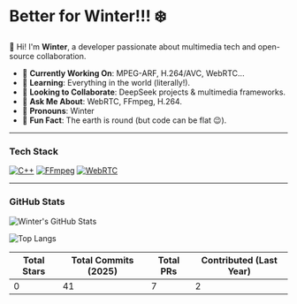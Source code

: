 # Better for Winter!!! ❄️

👋 Hi! I'm **Winter**, a developer passionate about multimedia tech and open-source collaboration.

- 🌟 **Currently Working On**: MPEG-ARF, H.264/AVC, WebRTC...
- 🌟 **Learning**: Everything in the world (literally!).
- 🌟 **Looking to Collaborate**: DeepSeek projects & multimedia frameworks.
- 🌟 **Ask Me About**: WebRTC, FFmpeg, H.264.
- 💬 **Pronouns**: Winter
- 💬 **Fun Fact**: The earth is round (but code can be flat 😉).

---

### **Tech Stack**  
[![C++](https://img.shields.io/badge/-C++-00599C?logo=c%2B%2B&style=flat)](https://isocpp.org/)
[![FFmpeg](https://img.shields.io/badge/-FFmpeg-007808?logo=ffmpeg&style=flat)](https://ffmpeg.org/)
[![WebRTC](https://img.shields.io/badge/-WebRTC-333333?logo=webrtc&style=flat)](https://webrtc.org/)

---

### **GitHub Stats**  
<!-- 使用 GitHub Readme Stats 动态生成统计卡片 -->
![Winter's GitHub Stats](https://github-readme-stats.vercel.app/api?username=winter_NaN&show_icons=true&theme=dark)

![Top Langs](https://github-readme-stats.vercel.app/api/top-langs/?username=winter_NaN&layout=compact&theme=dark)

<!-- 自定义贡献统计 -->
| **Total Stars** | **Total Commits (2025)** | **Total PRs** | **Contributed (Last Year)** |
|-----------------|--------------------------|---------------|-----------------------------|
| 0               | 41                       | 7             | 2                           |
